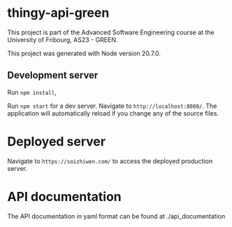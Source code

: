 # thingy-api-green

This project is part of the Advanced Software Engineering course at the University of Fribourg, AS23 - GREEN. 

This project was generated with Node version 20.7.0.

## Development server

Run `npm install`, 

Run `npm start` for a dev server. Navigate to `http://localhost:8080/`. The application will automatically reload if you change any of the source files.

# Deployed server

Navigate to `https://soizhiwen.com/` to access the deployed production server.

# API documentation

The API documentation in yaml format can be found at ./api_documentation
